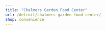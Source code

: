```yaml
---
title: "Chalmers Garden Food Center"
url: /detroit/chalmers-garden-food-center/
shop: convenience
---
```

